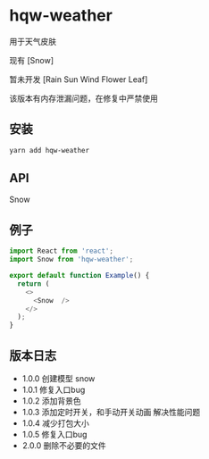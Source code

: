 # hqw-weather

用于天气皮肤

现有 [Snow]

暂未开发 [Rain Sun Wind Flower Leaf]

该版本有内存泄漏问题，在修复中严禁使用

## 安装

```bash
yarn add hqw-weather
```

## API

Snow

## 例子

```javascript
import React from 'react';
import Snow from 'hqw-weather';

export default function Example() {
  return (
    <>
      <Snow  />
    </>
  );
}
```

## 版本日志

- 1.0.0  创建模型 snow
- 1.0.1  修复入口bug
- 1.0.2  添加背景色
- 1.0.3  添加定时开关，和手动开关动画 解决性能问题
- 1.0.4  减少打包大小
- 1.0.5  修复入口bug
- 2.0.0  删除不必要的文件
